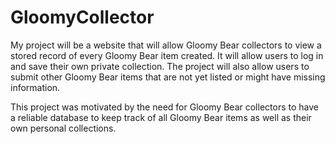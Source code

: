 # GloomyCollector
My project will be a website that will allow Gloomy Bear collectors to view a stored record of every Gloomy Bear item created. It will allow users to log in and save their own private collection. The project will also allow users to submit other Gloomy Bear items that are not yet listed or might have missing information. 

This project was motivated by the need for Gloomy Bear collectors to have a reliable database to keep track of all Gloomy Bear items as well as their own personal collections. 
